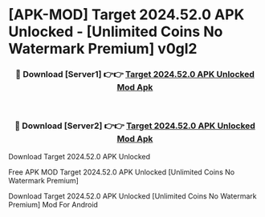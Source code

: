 # [APK-MOD] Target 2024.52.0 APK Unlocked - [Unlimited Coins No Watermark Premium] v0gl2



<div align="center">
<h3>🔴 Download [Server1] 👉👉 <a href="https://momento.my/?title=Target_2024.52.0_APK_Unlocked">Target 2024.52.0 APK Unlocked Mod Apk</a></h3><br>

<h3>🔴 Download [Server2] 👉👉 <a href="https://momento.my/?title=Target_2024.52.0_APK_Unlocked">Target 2024.52.0 APK Unlocked Mod Apk</a></h3>
</div>



Download Target 2024.52.0 APK Unlocked 

Free APK MOD Target 2024.52.0 APK Unlocked [Unlimited Coins No Watermark Premium]

Download Target 2024.52.0 APK Unlocked [Unlimited Coins No Watermark Premium] Mod For Android
